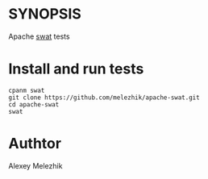 # SYNOPSIS

Apache [swat](https://github.com/melezhik/swat) tests


# Install and run tests

    cpanm swat
    git clone https://github.com/melezhik/apache-swat.git
    cd apache-swat
    swat

# Authtor 

Alexey Melezhik



